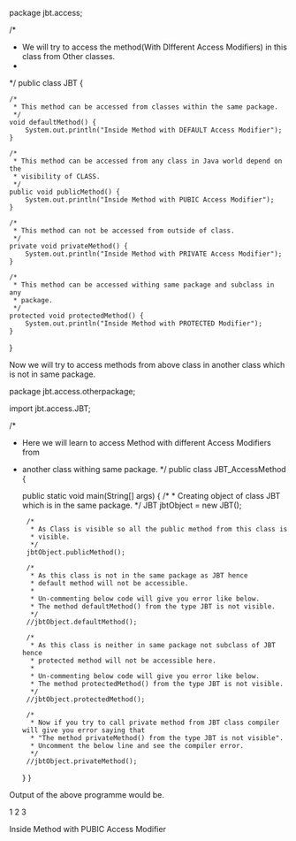 package jbt.access;
 
/*
 * We will try to access the method(With DIfferent Access Modifiers) in this class from Other classes.
 *  
 */
public class JBT {
 
	/*
	 * This method can be accessed from classes within the same package.
	 */
	void defaultMethod() {
		System.out.println("Inside Method with DEFAULT Access Modifier");
	}
 
	/*
	 * This method can be accessed from any class in Java world depend on the
	 * visibility of CLASS.
	 */
	public void publicMethod() {
		System.out.println("Inside Method with PUBIC Access Modifier");
	}
 
	/*
	 * This method can not be accessed from outside of class.
	 */
	private void privateMethod() {
		System.out.println("Inside Method with PRIVATE Access Modifier");
	}
 
	/*
	 * This method can be accessed withing same package and subclass in any
	 * package.
	 */
	protected void protectedMethod() {
		System.out.println("Inside Method with PROTECTED Modifier");
	}
 
}
 
 Now we will try to access methods from above class in another class which is not in same package.

package jbt.access.otherpackage;
 
import jbt.access.JBT;
 
/*
 * Here we will learn to access Method with different Access Modifiers from 
 * another class withing same package.
 */
public class JBT_AccessMethod {
 
	public static void main(String[] args) {
		/*
		 * Creating object of class JBT which is in the same package.
		 */
		JBT jbtObject = new JBT();
 
		/*
		 * As Class is visible so all the public method from this class is
		 * visible.
		 */
		jbtObject.publicMethod();
 
		/*
		 * As this class is not in the same package as JBT hence 
		 * default method will not be accessible.
		 * 
		 * Un-commenting below code will give you error like below.
		 * The method defaultMethod() from the type JBT is not visible. 
		 */
		//jbtObject.defaultMethod();
 
		/*
		 * As this class is neither in same package not subclass of JBT hence 
		 * protected method will not be accessible here.
		 * 
		 * Un-commenting below code will give you error like below.
		 * The method protectedMethod() from the type JBT is not visible. 
		 */
		//jbtObject.protectedMethod();
 
		/*
		 * Now if you try to call private method from JBT class compiler will give you error saying that 
		 * "The method privateMethod() from the type JBT is not visible".
		 * Uncomment the below line and see the compiler error. 
		 */
		//jbtObject.privateMethod();
 
	}
}
 
	
Output of the above programme would be.

1
2
3
 
Inside Method with PUBIC Access Modifier
 
 
 
 
 
 
 
 
 
 
